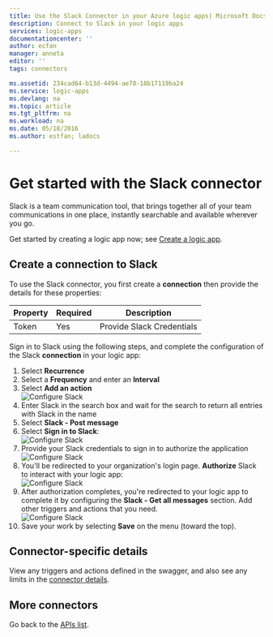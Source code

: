 ```yaml
---
title: Use the Slack Connector in your Azure logic apps| Microsoft Docs
description: Connect to Slack in your logic apps
services: logic-apps
documentationcenter: ''
author: ecfan
manager: anneta
editor: ''
tags: connectors

ms.assetid: 234cad64-b13d-4494-ae78-18b17119ba24
ms.service: logic-apps
ms.devlang: na
ms.topic: article
ms.tgt_pltfrm: na
ms.workload: na
ms.date: 05/18/2016
ms.author: estfan; ladocs

---
```

# Get started with the Slack connector
Slack is a team communication tool, that brings together all of your team communications in one place, instantly searchable and available wherever you go. 

Get started by creating a logic app now; see [Create a logic app](../logic-apps/quickstart-create-first-logic-app-workflow.md).

## Create a connection to Slack
To use the Slack connector, you first create a **connection** then provide the details for these properties: 

| Property | Required | Description |
| --- | --- | --- |
| Token |Yes |Provide Slack Credentials |

Sign in to Slack using the following steps, and complete the configuration of the Slack **connection** in your logic app:

1. Select **Recurrence**
2. Select a **Frequency** and enter an **Interval**
3. Select **Add an action**  
   ![Configure Slack][1]  
4. Enter Slack in the search box and wait for the search to return all entries with Slack in the name
5. Select **Slack - Post message**
6. Select **Sign in to Slack**:  
   ![Configure Slack][2]
7. Provide your Slack credentials to sign in to authorize the  application    
   ![Configure Slack][3]  
8. You'll be redirected to your organization's login page. **Authorize** Slack to interact with your logic app:      
   ![Configure Slack][5] 
9. After authorization completes, you're redirected to your logic app to complete it by configuring the **Slack - Get all messages** section. Add other triggers and actions that you need.  
   ![Configure Slack][6]
10. Save your work by selecting **Save** on the menu (toward the top).

## Connector-specific details

View any triggers and actions defined in the swagger, and also see any limits in the [connector details](/connectors/slack/).

## More connectors
Go back to the [APIs list](apis-list.md).

[1]: ./media/connectors-create-api-slack/connectionconfig1.png
[2]: ./media/connectors-create-api-slack/connectionconfig2.png 
[3]: ./media/connectors-create-api-slack/connectionconfig3.png
[4]: ./media/connectors-create-api-slack/connectionconfig4.png
[5]: ./media/connectors-create-api-slack/connectionconfig5.png
[6]: ./media/connectors-create-api-slack/connectionconfig6.png
